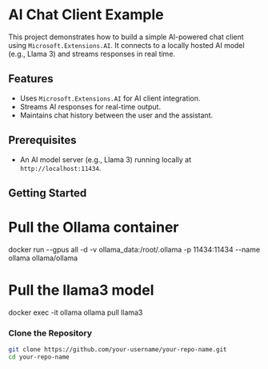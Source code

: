# AI Chat Client Example

This project demonstrates how to build a simple AI-powered chat client using `Microsoft.Extensions.AI`. It connects to a locally hosted AI model (e.g., Llama 3) and streams responses in real time.

## Features

- Uses `Microsoft.Extensions.AI` for AI client integration.
- Streams AI responses for real-time output.
- Maintains chat history between the user and the assistant.

## Prerequisites

- An AI model server (e.g., Llama 3) running locally at `http://localhost:11434`.

## Getting Started

# Pull the Ollama container
docker run --gpus all -d -v ollama_data:/root/.ollama -p 11434:11434 --name ollama ollama/ollama

# Pull the llama3 model
docker exec -it ollama ollama pull llama3

### Clone the Repository

```bash
git clone https://github.com/your-username/your-repo-name.git
cd your-repo-name
